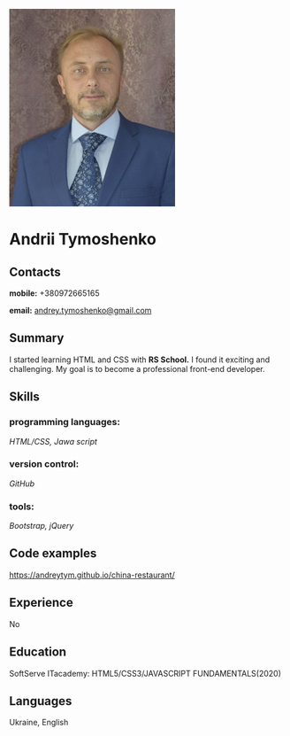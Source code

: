 ![Image of AT](https://github.com/AndreyTym/rsschool-cv/blob/gh-pages/photo%201.jpg)
# Andrii Tymoshenko
## Contacts
**mobile:** +380972665165


**email:** andrey.tymoshenko@gmail.com
## Summary
I started learning HTML and CSS with **RS School.**
I found it exciting and challenging.
My goal is to become a professional front-end developer.
## Skills
  ### programming languages:
 *HTML/CSS, Jawa script*
  ### version control:
*GitHub*
  ### tools: 
*Bootstrap, jQuery*
## Code examples
  https://andreytym.github.io/china-restaurant/
## Experience 
 No
## Education
SoftServe ITacademy: HTML5/CSS3/JAVASCRIPT FUNDAMENTALS(2020)
## Languages
Ukraine, English
